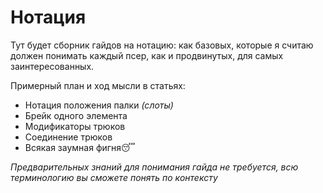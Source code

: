 # Нотация

Тут будет сборник гайдов на нотацию: как базовых, которые я считаю должен понимать каждый псер, как и продвинутых, для самых заинтересованных.

Примерный план и ход мысли в статьях:
 - Нотация положения палки *(слоты)*
 - Брейк одного элемента
 - Модификаторы трюков
 - Соединение трюков
 - Всякая заумная фигня😴

*Предварительных знаний для понимания гайда не требуется, всю терминологию вы сможете понять по контексту*